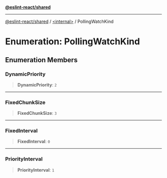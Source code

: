 [**@eslint-react/shared**](../../README.md)

***

[@eslint-react/shared](../../README.md) / [\<internal\>](../README.md) / PollingWatchKind

# Enumeration: PollingWatchKind

## Enumeration Members

### DynamicPriority

> **DynamicPriority**: `2`

***

### FixedChunkSize

> **FixedChunkSize**: `3`

***

### FixedInterval

> **FixedInterval**: `0`

***

### PriorityInterval

> **PriorityInterval**: `1`
